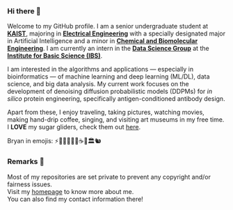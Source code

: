 ### Hi there 👋

<!--
**bramyeon/bramyeon** is a ✨ _special_ ✨ repository because its `README.md` (this file) appears on your GitHub profile.

Here are some ideas to get you started:
-->
Welcome to my GitHub profile. I am a senior undergraduate student at [**KAIST**](https://kaist.ac.kr), majoring in [**Electrical Engineering**](https://ee.kaist.ac.kr) with a specially designated major in Artificial Intelligence and a minor in [**Chemical and Biomolecular Engineering**](https://cbe.kaist.ac.kr). I am currently an intern in the [**Data Science Group**](https://ds.ibs.re.kr) at the [**Institute for Basic Science (IBS)**](https://ibs.re.kr).

I am interested in the algorithms and applications — especially in bioinformatics — of machine learning and deep learning (ML/DL), data science, and big data analysis. My current work focuses on the development of denoising diffusion probabilistic models (DDPMs) for <i>in silico</i> protein engineering, specifically antigen-conditioned antibody design. 

Apart from these, I enjoy traveling, taking pictures, watching movies, making hand-drip coffee, singing, and visiting art museums in my free time. I **LOVE** my sugar gliders, check them out [here](https://bramyeon.notion.site/Sugar-Gliders-9d58a3da0a5f46ab93b488fc1931af82).

Bryan in emojis: ⚡️🤖🧬🗽📸🍿☕️🎤🏛️🐿️

### Remarks 👀

Most of my repositories are set private to prevent any copyright and/or fairness issues.  
Visit my [homepage](https://bramyeon.notion.site/Bryan-Nathanael-Wijaya-273bfa00fa42422c93a217836e8c9a98?pvs=4) to know more about me.  
You can also find my contact information there!
